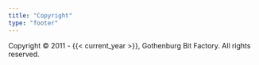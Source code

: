 ```yaml
---
title: "Copyright"
type: "footer"
---
```


Copyright &copy; 2011 - {{< current_year >}}, Gothenburg Bit Factory.
All rights reserved.
